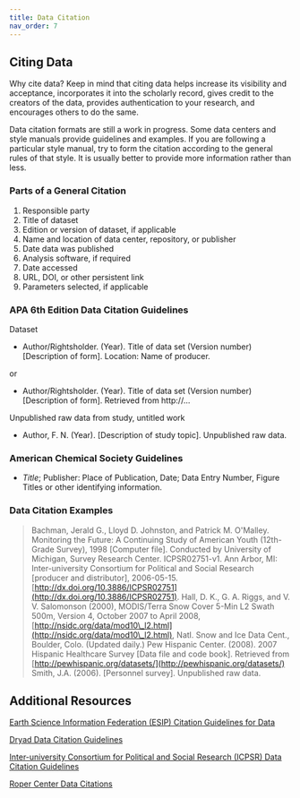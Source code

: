 ```yaml
---
title: Data Citation
nav_order: 7
---
```


## Citing Data

Why cite data?  Keep in mind that citing data helps increase its visibility and
 acceptance, incorporates it into the scholarly record, gives credit to the
 creators of the data, provides authentication to your research, and encourages
  others to do the same.

Data citation formats are still a work in progress. Some data centers and style
 manuals provide guidelines and examples. If you are following a particular
  style manual, try to form the citation according to the general rules of that
   style. It is usually better to provide more information rather than less.

### Parts of a General Citation

1. Responsible party
2. Title of dataset
3. Edition or version of dataset, if applicable
4. Name and location of data center, repository, or publisher
5. Date data was published
6. Analysis software, if required
7. Date accessed
8. URL, DOI, or other persistent link
9. Parameters selected, if applicable

### APA 6th Edition Data Citation Guidelines

Dataset

- Author/Rightsholder. (Year). Title of data set (Version number)
 \[Description of form\]. Location: Name of producer.

or

- Author/Rightsholder. (Year). Title of data set (Version number)
 \[Description of form\]. Retrieved from http://...

Unpublished raw data from study, untitled work

- Author, F. N. (Year). \[Description of study topic\]. Unpublished raw data.

### American Chemical Society Guidelines

- *Title*; Publisher: Place of Publication, Date; Data Entry Number, Figure
 Titles or other identifying information.

### Data Citation Examples

> Bachman, Jerald G., Lloyd D. Johnston, and Patrick M. O'Malley. Monitoring
 the Future: A Continuing Study of American Youth (12th-Grade Survey), 1998
  \[Computer file\]. Conducted by University of Michigan, Survey Research
   Center. ICPSR02751-v1. Ann Arbor, MI: Inter-university Consortium for
    Political and Social Research \[producer and distributor\], 2006-05-15.
     [http://dx.doi.org/10.3886/ICPSR02751](http://dx.doi.org/10.3886/ICPSR02751).
> Hall, D. K., G. A. Riggs, and V. V. Salomonson (2000), MODIS/Terra Snow Cover
 5-Min L2 Swath 500m, Version 4, October 2007 to April 2008,
  [http://nsidc.org/data/mod10\_l2.html](http://nsidc.org/data/mod10\_l2.html),
   Natl. Snow and Ice Data Cent., Boulder, Colo. (Updated daily.)
> Pew Hispanic Center. (2008). 2007 Hispanic Healthcare Survey
 \[Data file and code book\]. Retrieved from
  [http://pewhispanic.org/datasets/](http://pewhispanic.org/datasets/)
> Smith, J.A. (2006). \[Personnel survey\]. Unpublished raw data.

## Additional Resources

[Earth Science Information Federation (ESIP) Citation Guidelines for Data](http://wiki.esipfed.org/index.php/Interagency_Data_Stewardship/Citations#Citation_Guidelines)

[Dryad Data Citation Guidelines](http://wiki.datadryad.org/Citing_Data)

[Inter-university Consortium for Political and Social Research (ICPSR) Data Citation Guidelines](http://www.icpsr.umich.edu/icpsrweb/content/DATAPASS/citations.html)

[Roper Center Data Citations](https://ropercenter.cornell.edu/how-to-cite-roper-center-data/)

